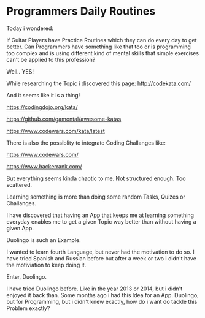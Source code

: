 # Programmers Daily Routines

Today i wondered:

If Guitar Players have Practice Routines which they can do every day to get better.
Can Programmers have something like that too or is programming too complex and is 
using different kind of mental skills that simple exercises can't be applied to this profession?

Well.. YES!

While researching the Topic i discovered this page: http://codekata.com/

And it seems like it is a thing!

https://codingdojo.org/kata/

https://github.com/gamontal/awesome-katas

https://www.codewars.com/kata/latest

There is also the possiblity to integrate Coding Challanges like:

https://www.codewars.com/

https://www.hackerrank.com/

But everything seems kinda chaotic to me. Not structured enough. Too scattered.

Learning something is more than doing some random Tasks, Quizes or Challanges.

I have discovered that having an App that keeps me at learning something everyday enables me 
to get a given Topic way better than without having a given App. 

Duolingo is such an Example.

I wanted to learn fourth Language, but never had the motivation to do so. I have tried Spanish and Russian 
before but after a week or two i didn't have the motiviation to keep doing it. 

Enter, Duolingo. 

I have tried Duolingo before. Like in the year 2013 or 2014, but i didn't enjoyed it back than. 
Some months ago i had this Idea for an App. Duolingo, but for Programming, but i didn't knew exactly, how do i want do tackle this Problem exactly?

